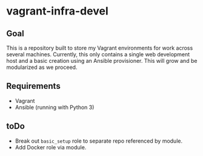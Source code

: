 # vagrant-infra-devel

## Goal

This is a repository built to store my Vagrant environments for work across several machines. Currently, this only contains a single web development host and a basic creation using an Ansible provisioner. This will grow and be modularized as we proceed. 

## Requirements

- Vagrant
- Ansible (running with Python 3)

## toDo

- Break out `basic_setup` role to separate repo referenced by module.
- Add Docker role via module.

